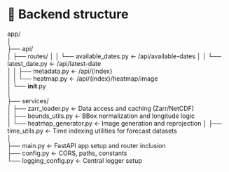 # 📁 Backend structure

app/  
│  
├── api/  
│   ├── routes/
│   │   └── available_dates.py      ← /api/available-dates
│   │   └── latest_date.py      ← /api/latest-date  
│   │   ├── metadata.py         ← /api/{index}  
│   │   └── heatmap.py          ← /api/{index}/heatmap/image  
│   └── __init__.py  
│  
├── services/  
│   ├── zarr_loader.py          ← Data access and caching (Zarr/NetCDF)  
│   ├── bounds_utils.py         ← BBox normalization and longitude logic  
│   └── heatmap_generator.py    ← Image generation and reprojection
│   ├── time_utils.py           ← Time indexing utilities for forecast datasets   
│  
├── main.py                     ← FastAPI app setup and router inclusion  
├── config.py                   ← CORS, paths, constants  
└── logging_config.py           ← Central logger setup 